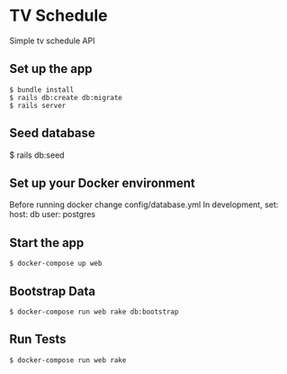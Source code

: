 # TV Schedule

Simple tv schedule API

## Set up the app

    $ bundle install
    $ rails db:create db:migrate
    $ rails server

## Seed database
  $ rails db:seed

## Set up your Docker environment
  Before running docker change config/database.yml
  In development, set:
  host: db
  user: postgres

## Start the app

    $ docker-compose up web

## Bootstrap Data

    $ docker-compose run web rake db:bootstrap

## Run Tests

    $ docker-compose run web rake

